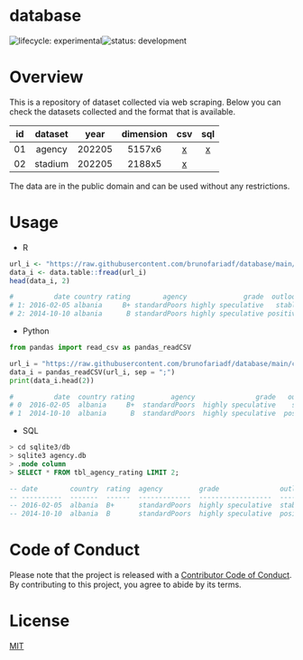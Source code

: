 # database
![lifecycle:
experimental](https://img.shields.io/badge/lifecycle-experimental-lightgrey)![status:
development](https://img.shields.io/badge/status-development-blue)

# Overview

This is a repository of dataset collected via web scraping. Below you can check the datasets collected and the format that is available.

<div align="center">

| id | dataset |  year  | dimension |                                        csv                                        |                                 sql                                  |
|:--:|:-------:|:------:|:---------:|:---------------------------------------------------------------------------------:|:--------------------------------------------------------------------:|
| 01 | agency  | 202205 |  5157x6   | [x](https://raw.githubusercontent.com/brunofariadf/database/main/csv/agency.csv)  | [x](https://github.com/brunofariadf/database/raw/main/sql/agency.db) |
| 02 | stadium | 202205 |  2188x5   | [x](https://raw.githubusercontent.com/brunofariadf/database/main/csv/stadium.csv) |                                                                      |

</div>

The data are in the public domain and can be used without any restrictions.

# Usage

- R
``` r
url_i <- "https://raw.githubusercontent.com/brunofariadf/database/main/csv/agency.csv"
data_i <- data.table::fread(url_i)
head(data_i, 2)

#          date country rating        agency              grade  outlook
# 1: 2016-02-05 albania     B+ standardPoors highly speculative   stable
# 2: 2014-10-10 albania      B standardPoors highly speculative positive
```

- Python
``` python
from pandas import read_csv as pandas_readCSV

url_i = "https://raw.githubusercontent.com/brunofariadf/database/main/csv/agency.csv"
data_i = pandas_readCSV(url_i, sep = ";")
print(data_i.head(2))

#          date  country rating         agency               grade   outlook
# 0  2016-02-05  albania     B+  standardPoors  highly speculative    stable
# 1  2014-10-10  albania      B  standardPoors  highly speculative  positive
```

- SQL
``` sql
> cd sqlite3/db
> sqlite3 agency.db
> .mode column
> SELECT * FROM tbl_agency_rating LIMIT 2;

-- date        country  rating  agency         grade               outlook
-- ----------  -------  ------  -------------  ------------------  --------
-- 2016-02-05  albania  B+      standardPoors  highly speculative  stable
-- 2014-10-10  albania  B       standardPoors  highly speculative  positive
```

# Code of Conduct

Please note that the project is released with a [Contributor
Code of
Conduct](https://contributor-covenant.org/version/2/0/CODE_OF_CONDUCT.html). By contributing to this project, you agree to abide by its terms.

# License

[MIT](https://github.com/brunofariadf/database/blob/main/LICENSE)
